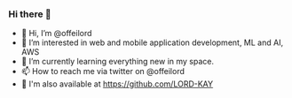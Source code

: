 ### Hi there 👋

- 👋 Hi, I’m @offeilord
- 👀 I’m interested in web and mobile application development, ML and AI, AWS 
- 🌱 I’m currently learning everything new in my space.
- 📫 How to reach me via twitter on @offeilord
- 📧 I'm also available at https://github.com/LORD-KAY

